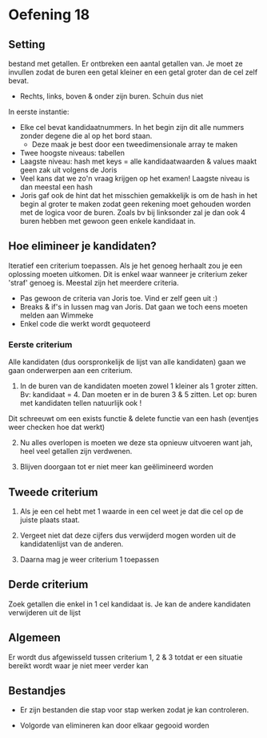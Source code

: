 # Oefening 18

## Setting
bestand met getallen. Er ontbreken een aantal getallen van. Je moet ze invullen zodat de buren een getal kleiner en een getal groter dan de cel zelf bevat.

- Rechts, links, boven & onder zijn buren. Schuin dus niet

In eerste instantie:
- Elke cel bevat kandidaatnummers. In het begin zijn dit alle nummers zonder degene die al op het bord staan.
    - Deze maak je best door een tweedimensionale array te maken
- Twee hoogste niveaus: tabellen
- Laagste niveau: hash met keys = alle kandidaatwaarden & values maakt geen zak uit volgens de Joris
- Veel kans dat we zo'n vraag krijgen op het examen! Laagste niveau is dan meestal een hash
- Joris gaf ook de hint dat het misschien gemakkelijk is om de hash in het begin al groter te maken zodat geen rekening moet gehouden worden met de logica voor de buren. Zoals bv bij linksonder zal je dan ook 4 buren hebben met gewoon geen enkele kandidaat in.

## Hoe elimineer je kandidaten?
Iteratief een criterium toepassen. Als je het genoeg herhaalt zou je een oplossing moeten uitkomen. Dit is enkel waar wanneer je criterium zeker 'straf' genoeg is. Meestal zijn het meerdere criteria.

- Pas gewoon de criteria van Joris toe. Vind er zelf geen uit :)
- Breaks & if's in lussen mag van Joris. Dat gaan we toch eens moeten melden aan Wimmeke
- Enkel code die werkt wordt gequoteerd

### Eerste criterium
Alle kandidaten (dus oorspronkelijk de lijst van alle kandidaten) gaan we gaan onderwerpen aan een criterium.

1. In de buren van de kandidaten moeten zowel 1 kleiner als 1 groter zitten. Bv: kandidaat = 4. Dan moeten er in de buren 3 & 5 zitten. Let op: buren met kandidaten tellen natuurlijk ook !

Dit schreeuwt om een exists functie & delete functie van een hash (eventjes weer checken hoe dat werkt)

2. Nu alles overlopen is moeten we deze sta opnieuw uitvoeren want jah, heel veel getallen zijn verdwenen.

3. Blijven doorgaan tot er niet meer kan geëlimineerd worden

## Tweede criterium
1. Als je een cel hebt met 1 waarde in een cel weet je dat die cel op de juiste plaats staat.

2. Vergeet niet dat deze cijfers dus verwijderd mogen worden uit de kandidatenlijst van de anderen.

3. Daarna mag je weer criterium 1 toepassen




## Derde criterium
Zoek getallen die enkel in 1 cel kandidaat is. Je kan de andere kandidaten verwijderen uit de lijst 

## Algemeen
Er wordt dus afgewisseld tussen criterium 1, 2 & 3 totdat er een situatie bereikt wordt waar je niet meer verder kan

## Bestandjes
- Er zijn bestanden die stap voor stap werken zodat je kan controleren.

- Volgorde van elimineren kan door elkaar gegooid worden
